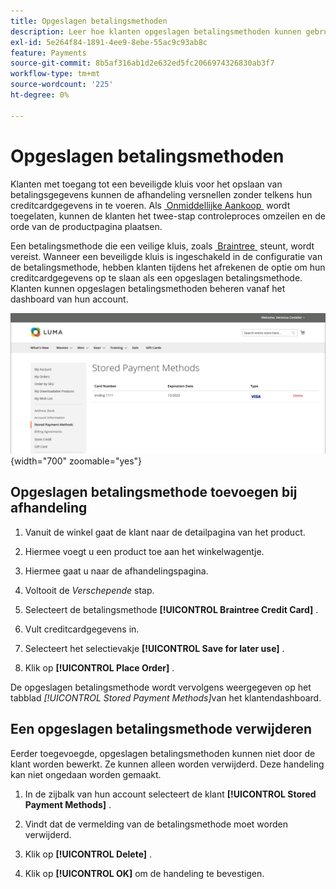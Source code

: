 ```yaml
---
title: Opgeslagen betalingsmethoden
description: Leer hoe klanten opgeslagen betalingsmethoden kunnen gebruiken op je Commerce-winkel.
exl-id: 5e264f84-1891-4ee9-8ebe-55ac9c93ab8c
feature: Payments
source-git-commit: 8b5af316ab1d2e632ed5fc2066974326830ab3f7
workflow-type: tm+mt
source-wordcount: '225'
ht-degree: 0%

---
```


# Opgeslagen betalingsmethoden

Klanten met toegang tot een beveiligde kluis voor het opslaan van betalingsgegevens kunnen de afhandeling versnellen zonder telkens hun creditcardgegevens in te voeren. Als [&#x200B; Onmiddellijke Aankoop &#x200B;](checkout-instant-purchase.md) wordt toegelaten, kunnen de klanten het twee-stap controleproces omzeilen en de orde van de productpagina plaatsen.

Een betalingsmethode die een veilige kluis, zoals [&#x200B; Braintree &#x200B;](braintree.md) steunt, wordt vereist. Wanneer een beveiligde kluis is ingeschakeld in de configuratie van de betalingsmethode, hebben klanten tijdens het afrekenen de optie om hun creditcardgegevens op te slaan als een opgeslagen betalingsmethode. Klanten kunnen opgeslagen betalingsmethoden beheren vanaf het dashboard van hun account.

![&#x200B; Opgeslagen Methoden van de Betaling &#x200B;](./assets/customer-account-stored-payment-methods.png){width="700" zoomable="yes"}

## Opgeslagen betalingsmethode toevoegen bij afhandeling

1. Vanuit de winkel gaat de klant naar de detailpagina van het product.

1. Hiermee voegt u een product toe aan het winkelwagentje.

1. Hiermee gaat u naar de afhandelingspagina.

1. Voltooit de _Verschepende_ stap.

1. Selecteert de betalingsmethode **[!UICONTROL Braintree Credit Card]** .

1. Vult creditcardgegevens in.

1. Selecteert het selectievakje **[!UICONTROL Save for later use]** .

1. Klik op **[!UICONTROL Place Order]** .

De opgeslagen betalingsmethode wordt vervolgens weergegeven op het tabblad _[!UICONTROL Stored Payment Methods]_&#x200B;van het klantendashboard.

## Een opgeslagen betalingsmethode verwijderen

Eerder toegevoegde, opgeslagen betalingsmethoden kunnen niet door de klant worden bewerkt. Ze kunnen alleen worden verwijderd. Deze handeling kan niet ongedaan worden gemaakt.

1. In de zijbalk van hun account selecteert de klant **[!UICONTROL Stored Payment Methods]** .

1. Vindt dat de vermelding van de betalingsmethode moet worden verwijderd.

1. Klik op **[!UICONTROL Delete]** .

1. Klik op **[!UICONTROL OK]** om de handeling te bevestigen.
